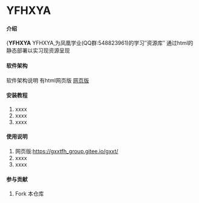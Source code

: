 # YFHXYA

#### 介绍
{**YFHXYA**
YFHXYA,为凤凰学业(QQ群:548823961)的学习″资源库″
通过html的静态部署以实习现资源呈现

#### 软件架构
软件架构说明
有html网页版 [网页版](https://gxxtfh_group.gitee.io/yfhxya)

#### 安装教程

1.  xxxx
2.  xxxx
3.  xxxx

#### 使用说明

1.  网页版:https://gxxtfh_group.gitee.io/gxxt/
2.  xxxx
3.  xxxx

#### 参与贡献

1.  Fork 本仓库